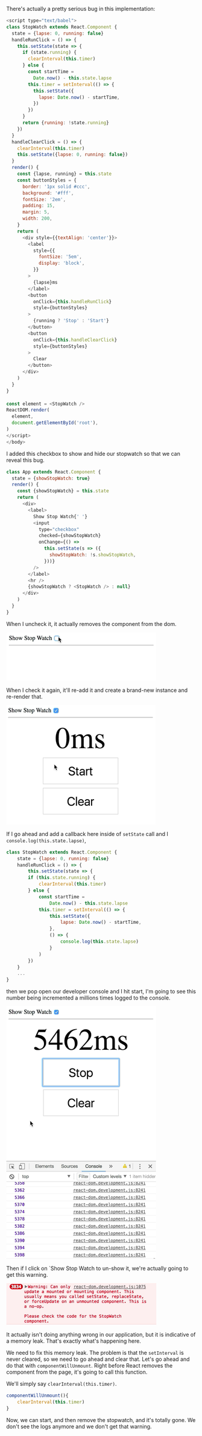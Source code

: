 There's actually a pretty serious bug in this implementation:

```javascript
<script type="text/babel">
class StopWatch extends React.Component {
  state = {lapse: 0, running: false}
  handleRunClick = () => {
    this.setState(state => {
      if (state.running) {
        clearInterval(this.timer)
      } else {
        const startTime =
          Date.now() - this.state.lapse
        this.timer = setInterval(() => {
          this.setState({
            lapse: Date.now() - startTime,
          })
        })
      }
      return {running: !state.running}
    })
  }
  handleClearClick = () => {
    clearInterval(this.timer)
    this.setState({lapse: 0, running: false})
  }
  render() {
    const {lapse, running} = this.state
    const buttonStyles = {
      border: '1px solid #ccc',
      background: '#fff',
      fontSize: '2em',
      padding: 15,
      margin: 5,
      width: 200,
    }
    return (
      <div style={{textAlign: 'center'}}>
        <label
          style={{
            fontSize: '5em',
            display: 'block',
          }}
        >
          {lapse}ms
        </label>
        <button
          onClick={this.handleRunClick}
          style={buttonStyles}
        >
          {running ? 'Stop' : 'Start'}
        </button>
        <button
          onClick={this.handleClearClick}
          style={buttonStyles}
        >
          Clear
        </button>
      </div>
    )
  }
}

const element = <StopWatch />
ReactDOM.render(
  element,
  document.getElementById('root'),
)
</script>
</body>
```

I added this checkbox to show and hide our stopwatch so that we can reveal this bug. 

```javascript
class App extends React.Component {
  state = {showStopWatch: true}
  render() {
    const {showStopWatch} = this.state
    return (
      <div>
        <label>
          Show Stop Watch{' '}
          <input
            type="checkbox"
            checked={showStopWatch}
            onChange={() =>
              this.setState(s => ({
                showStopWatch: !s.showStopWatch,
              }))}
          />
        </label>
        <hr />
        {showStopWatch ? <StopWatch /> : null}
      </div>
    )
  }
}
```

When I uncheck it, it actually removes the component from the dom. 

![Uncheck to remove stopwatch](../images/react-stop-memory-leaks-with-componentwillunmount-lifecycle-method-in-react-unchecked-box.png)

When I check it again, it'll re-add it and create a brand-new instance and re-render that.

![Checked to re-add stopwatch](../images/react-stop-memory-leaks-with-componentwillunmount-lifecycle-method-in-react-checked-box.png)

If I go ahead and add a callback here inside of `setState` call and I `console.log(this.state.lapse)`, 

```javascript
class StopWatch extends React.Component {
    state = {lapse: 0, running: false}
    handleRunClick = () => {
        this.setState(state => {
        if (this.state.running) {
            clearInterval(this.timer)
        } else {
            const startTime =
                Date.now() - this.state.lapse
            this.timer = setInterval(() => {
                this.setState({
                    lapse: Date.now() - startTime,
                },
                () => {
                    console.log(this.state.lapse)
                }
            )
        })
    }
    ...
}
```

then we pop open our developer console and I hit start, I'm going to see this number being incremented a millions times logged to the console.

![Number incremented infinitely](../images/react-stop-memory-leaks-with-componentwillunmount-lifecycle-method-in-react-number-infinitely-incremented.png)

Then if I click on `Show Stop Watch to un-show it, we're actually going to get this warning. 

![Warning](../images/react-stop-memory-leaks-with-componentwillunmount-lifecycle-method-in-react-warning.png)

It actually isn't doing anything wrong in our application, but it is indicative of a memory leak. That's exactly what's happening here.

We need to fix this memory leak. The problem is that the `setInterval` is never cleared, so we need to go ahead and clear that. Let's go ahead and do that with `componentWillUnmount`. Right before React removes the component from the page, it's going to call this function.

We'll simply say `clearInterval(this.timer)`. 

```javascript
componentWillUnmount(){
    clearInterval(this.timer)
}
```

Now, we can start, and then remove the stopwatch, and it's totally gone. We don't see the logs anymore and we don't get that warning.